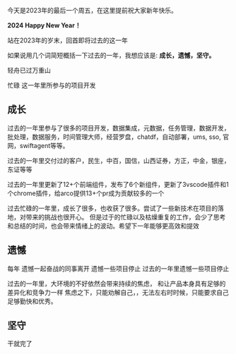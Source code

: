 


今天是2023年的最后一个周五，在这里提前祝大家新年快乐。

**2024 Happy New Year！**

站在2023年的岁末，回首即将过去的这一年

如果说用几个词简短概括一下过去的一年，我想应该是: **成长，遗憾，坚守。**

轻舟已过万重山

忙碌
这一年里所参与的项目开发


## 成长

过去的一年里参与了很多的项目开发，数据集成，元数据，任务管理，数据开发，批处理，数据服务，时间管理大师，经营罗盘，chatdf，自动部署，ums, sso, 官网，swiftagent等等。

过去的一年里交付过的客户，民生，中百，国信，山西证券，方正，中金，银座，东证等等

过去的一年里更新了12+个前端组件，发布了6个新组件，更新了3vscode插件和1个chrome插件，给arco提供13+个pr成为贡献较多的一个

过去忙碌的一年里，成长了很多，也收获了很多。尝试了一些新技术在项目的落地，对带来的挑战也很开心。
但是过于的忙碌以及枯燥重复的工作，会少了思考和总结的时间，也会带来情绪上的波动。希望下一年能够更高效和提效

## 遗憾
每年
遗憾一起奋战的同事离开
遗憾一些项目停止
过去的一年里遗憾一些项目停止


过去的一年里，大环境的不好依然会带来持续的焦虑，
和让产品本身具有足够的差异化和竞争力一样
焦虑之下，只能劝解自己，，无法左右时时候，只能要求自己足够勤快和优秀。
## 坚守
干就完了






